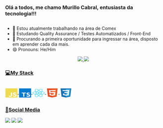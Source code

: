 ### Olá a todos, me chamo Murillo Cabral, entusiasta da tecnologia!!!
##
- 🔭 Estou atualmente trabalhando na área de Comex
- 🌱 Estudando Quality Assurance / Testes Automatizados / Front-End
- 🤔 Procurando a primeira oportunidade para ingressar na área, disposto em aprender cada dia mais. 
- 😄 Pronouns: He/Him

<div align="center">
  <a href="https://github.com/Cabralm7">
  <img height="150em" src="https://github-readme-stats.vercel.app/api?username=Cabralm7&show_icons=true&theme=dark&include_all_commits=true&count_private=true"/>
  <img height="150em" src="https://github-readme-stats.vercel.app/api/top-langs/?username=Cabralm7&layout=compact&langs_count=7&theme=dark  "/>
</div>

 ### 💻My Stack
  <div style="display: inline_block"><br>
  <img align="center" alt="Js" height="30" width="40" src="https://raw.githubusercontent.com/devicons/devicon/master/icons/javascript/javascript-plain.svg">
  <img align="center" alt="Ts" height="30" width="40" src="https://raw.githubusercontent.com/devicons/devicon/master/icons/typescript/typescript-plain.svg">
  <img align="center" alt="React" height="30" width="40" src="https://raw.githubusercontent.com/devicons/devicon/master/icons/react/react-original.svg">
  <img align="center" alt="HTML" height="30" width="40" src="https://raw.githubusercontent.com/devicons/devicon/master/icons/html5/html5-original.svg">
  <img align="center" alt="CSS" height="30" width="40" src="https://raw.githubusercontent.com/devicons/devicon/master/icons/css3/css3-original.svg">
</div>
  
  ##
  
  
  ### 📱Social Media
 <div>
  <a href="https://instagram.com/cabraalls" target="_blank"><img src="https://img.shields.io/badge/-Instagram-%23E4405F?style=for-the-badge&logo=instagram&logoColor=white" target="_blank"></a>
  <a href = "mailto:contato.cabralm@gmail.com"><img src="https://img.shields.io/badge/-Gmail-%23333?style=for-the-badge&logo=gmail&logoColor=white" target="_blank"></a>
  <a href="https://www.linkedin.com/in/murillo-cabral" target="_blank"><img src="https://img.shields.io/badge/-LinkedIn-%230077B5?style=for-the-badge&logo=linkedin&logoColor=white" target="_blank"></a> 
 </div>
